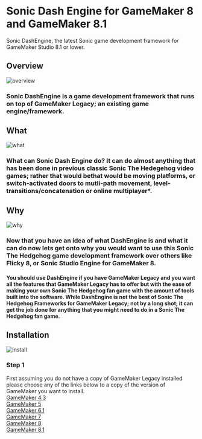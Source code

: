 # Sonic Dash Engine for GameMaker 8 and GameMaker 8.1

Sonic DashEngine, the latest Sonic game development framework for GameMaker Studio 8.1 or lower.

## Overview
![overview](https://user-images.githubusercontent.com/74676982/156257346-8b395d17-4963-4ffb-a2cf-19b3401e371d.png)
### Sonic DashEngine is a game development framework that runs on top of GameMaker Legacy; an existing game engine/framework.

## What
![what](https://user-images.githubusercontent.com/74676982/156257621-db72e11f-37ee-48c9-b01b-61f432afafa8.png)
### What can Sonic Dash Engine do? It can do almost anything that has been done in previous classic Sonic The Hedegehog video games; rather that would bethat would be moving platforms, or switch-activated doors to mutli-path movement, level-transitions/concatenation or online multiplayer*.

## Why
![why](https://user-images.githubusercontent.com/74676982/156258071-a8818088-a699-4d64-9bbe-cf1252624104.png)

### Now that you have an idea of what DashEngine is and what it can do now lets get onto why you would want to use this Sonic The Hedgehog game development framework over others like Flicky 8, or Sonic Studio Engine for GameMaker 8. 

#### You should use DashEngine if you have GameMaker Legacy and you want all the features that GameMaker Legacy has to offer but with the ease of making your own Sonic The Hedgehog fan game with the amount of tools built into the software. While DashEngine is not the best of Sonic The Hedgehog Frameworks for GameMaker Legacy; not by a long shot; it can get the job done for anything that you might need to do in a Sonic The Hedgehog fan game.

## Installation
![install](https://user-images.githubusercontent.com/74676982/156259102-e83c692d-17c0-404a-aa16-2bc6c9ec1b80.png)

### Step 1
First assuming you do not have a copy of GameMaker Legacy installed please choose any of the links below to a copy of the version of GameMaker you want to install.  
[GameMaker 4.3](https://archive.org/details/gmaker43)  
[GameMaker 5](https://archive.org/details/gmaker_201810)  
[GameMaker 6.1](https://archive.org/details/gamemaker61a)  
[GameMaker 7](https://bit.ly/3sNMYdB)  
[GameMaker 8](https://bit.ly/3IRN5KT)  
[GameMaker 8.1](https://archive.org/details/GameMaker81)  

